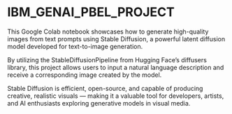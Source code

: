 # IBM_GENAI_PBEL_PROJECT

This Google Colab notebook showcases how to generate high-quality images from text prompts using Stable Diffusion, a powerful latent diffusion model developed for text-to-image generation.

By utilizing the StableDiffusionPipeline from Hugging Face’s diffusers library, this project allows users to input a natural language description and receive a corresponding image created by the model.

Stable Diffusion is efficient, open-source, and capable of producing creative, realistic visuals — making it a valuable tool for developers, artists, and AI enthusiasts exploring generative models in visual media.
